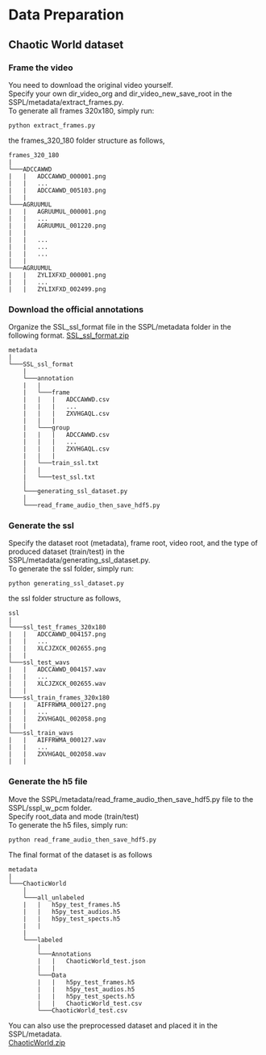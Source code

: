 # Data Preparation
## Chaotic World dataset
### Frame the video
You need to download the original video yourself.<br>
Specify your own dir_video_org and dir_video_new_save_root in the SSPL/metadata/extract_frames.py.<br>
To generate all frames 320x180, simply run:
```
python extract_frames.py
```
the frames_320_180 folder structure as follows,
```
frames_320_180
|
└───ADCCAWWD
|   |   ADCCAWWD_000001.png
|   |   ...
|   |   ADCCAWWD_005103.png
|   |   
└───AGRUUMUL
|   |   AGRUUMUL_000001.png
|   |   ...
|   |   AGRUUMUL_001220.png
|   |   
|   |   ...
|   |   ...
|   |   ...
|   |   
└───AGRUUMUL
|   |   ZYLIXFXD_000001.png
|   |   ...
|   |   ZYLIXFXD_002499.png
```
### Download the official annotations
Organize the SSL_ssl_format file in the SSPL/metadata folder in the following format.
[SSL_ssl_format.zip](https://drive.google.com/file/d/1nE_17zGhEx4aIKv_8WVltyUWydEO2-d6/view?usp=drive_link)
```
metadata
|
└───SSL_ssl_format
    |
    └───annotation
    |   |
    |   └───frame
    |   |   |   ADCCAWWD.csv
    |   |   |   ...
    |   |   |   ZXVHGAQL.csv
    |   |   |
    |   └───group
    |   |   |   ADCCAWWD.csv
    |   |   |   ...
    |   |   |   ZXVHGAQL.csv
    |   |   |   
    |   └───train_ssl.txt
    │   |
    |   └───test_ssl.txt
    │
    └───generating_ssl_dataset.py
    │
    └───read_frame_audio_then_save_hdf5.py
```

### Generate the ssl
Specify the dataset root (metadata), frame root, video root, and the type of produced dataset (train/test) in the SSPL/metadata/generating_ssl_dataset.py.<br>
To generate the ssl folder, simply run:
```
python generating_ssl_dataset.py
```
the ssl folder structure as follows,
```
ssl
|
└───ssl_test_frames_320x180
|   |   ADCCAWWD_004157.png
|   |   ...
|   |   XLCJZXCK_002655.png
|   |   
└───ssl_test_wavs
|   |   ADCCAWWD_004157.wav
|   |   ...
|   |   XLCJZXCK_002655.wav
|   |   
└───ssl_train_frames_320x180
|   |   AIFFRWMA_000127.png
|   |   ...
|   |   ZXVHGAQL_002058.png
|   |   
└───ssl_train_wavs
|   |   AIFFRWMA_000127.wav
|   |   ...
|   |   ZXVHGAQL_002058.wav
|   |   
```

### Generate the h5 file
Move the SSPL/metadata/read_frame_audio_then_save_hdf5.py file to the SSPL/sspl_w_pcm folder.<br>
Specify root_data and mode (train/test)<br>
To generate the h5 files, simply run:
```
python read_frame_audio_then_save_hdf5.py
```
The final format of the dataset is as follows
```
metadata
|
└───ChaoticWorld
    │
    └───all_unlabeled
    |   |   h5py_test_frames.h5
    |   |   h5py_test_audios.h5
    |   |   h5py_test_spects.h5
    |   |
    |
    └───labeled
        |
        └───Annotations
        |   |   ChaoticWorld_test.json
        |   |
        └───Data
        |   |   h5py_test_frames.h5
        |   |   h5py_test_audios.h5
        |   |   h5py_test_spects.h5
        |   |   ChaoticWorld_test.csv
        └───ChaoticWorld_test.csv
```
You can also use the preprocessed dataset and placed it in the SSPL/metadata.<br>
[ChaoticWorld.zip](https://drive.google.com/file/d/12cDq-_KjnAsCJZXJF5DZb72zVY4hi0nW/view?usp=drive_link)
